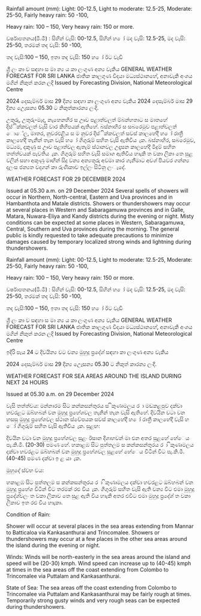 Rainfall amount (mm): Light: 00-12.5, Light to moderate: 12.5-25, Moderate: 25-50, Fairly heavy rain: 50 -100,

Heavy rain: 100 – 150, Very heavy rain: 150 or more.

වර්ෂාපතනය(මි.මී) : සිහින් වැසි: 00-12.5, සිහින් හ ෝ මද වැසි: 12.5-25, මද වැසි: 25-50, තරමක් තද වැසි: 50 -100,

තද වැසි:100 – 150, ඉතා තද වැසි: 150 හ ෝ ඊට වැඩි

ශ්‍රී ලං කා ව සඳහා ස මා න්‍ය ය කා ලංගුණ අන්‍ය වැකිය GENERAL WEATHER FORECAST FOR SRI LANKA ජාතික කාලගුණ විදයා මධ්‍යස්ථානහේ, අනාවැකි අංශය මගින් නිකුත් කරන ලදි Issued by Forecasting Division, National Meteorological Centre

2024 දෙසැම්බර් මාස 29 දින්‍ය සඳහා කා ලංගුණ අන්‍ය වැකිය 2024 දෙසැම්බර් මාස 29 දින්‍ය උෙෑසන්‍ය 05.30 ට නිකුත්කාරන්‍ය ලංදි.

උතුරු, උතුරු-මැද, නැහෙනහිර ස ඌව පළාත්වලත් ම්බන්හතාට ස මාතහේ දිස්ික්කවලත් වැසි වාර කිහිපයක් ඇතිහේ. බස්නාහිර ස සබරෙමුව පළාත්වලත් ොේල, මාතර, නුවරඑළිය ස ම නුවර දිස්ික්කවලත් සවස් කාලහේදී හ ෝ රාත්‍රී කාලහේදී තැනින් තැන වැසි හ ෝ ගිගුරුම් සහිත වැසි ඇතිවිය ැක. බස්නාහිර, සබරෙමුව, මධ්‍යම, දකුණු ස ඌව පළාත්වල ඇතැම් ස්ථානවල උදෑසන කාලහේදී මීදුම් සහිත තත්ත්වයක් පැවතිය ැක. ගිගුරුම් සහිත වැසි සමාග ඇතිවිය හාැකි ත වකා ලිකා තෙ සුළ වලින් සහා අකුණු මාඟින් සිදු වන්‍ය අන්‍යතුරු අවමා කාර ගැනීමාට අවශ්‍ පියවර ගන්න්‍ය දලංස ජන්‍යත වදගන් කා රුණිකාව ඉල්ලං සිටිනු ලංැදේ.

WEATHER FORECAST FOR 29 DECEMBER 2024

Issued at 05.30 a.m. on 29 December 2024 Several spells of showers will occur in Northern, North-central, Eastern and Uva provinces and in Hambanthota and Matale districts. Showers or thundershowers may occur at several places in Western and Sabaragamuwa provinces and in Galle, Matara, Nuwara-Eliya and Kandy districts during the evening or night. Misty conditions can be expected at some places in Western, Sabaragamuwa, Central, Southern and Uva provinces during the morning. The general public is kindly requested to take adequate precautions to minimize damages caused by temporary localized strong winds and lightning during thundershowers.

Rainfall amount (mm): Light: 00-12.5, Light to moderate: 12.5-25, Moderate: 25-50, Fairly heavy rain: 50 -100,

Heavy rain: 100 – 150, Very heavy rain: 150 or more.

වර්ෂාපතනය(මි.මී) : සිහින් වැසි: 00-12.5, සිහින් හ ෝ මද වැසි: 12.5-25, මද වැසි: 25-50, තරමක් තද වැසි: 50 -100,

තද වැසි:100 – 150, ඉතා තද වැසි: 150 හ ෝ ඊට වැඩි

ශ්‍රී ලං කා ව සඳහා ස මා න්‍ය ය කා ලංගුණ අන්‍ය වැකිය GENERAL WEATHER FORECAST FOR SRI LANKA ජාතික කාලගුණ විදයා මධ්‍යස්ථානහේ, අනාවැකි අංශය මගින් නිකුත් කරන ලදි Issued by Forecasting Division, National Meteorological Centre

ඉදිරි පැය 24 ට දිවයින්‍ය වට වන්‍ය මුහුදු ප්‍රදේශ්‍ සඳහා කා ලංගුණ අන්‍ය වැකිය

2024 දෙසැම්බර් මාස 29 දින්‍ය උෙෑසන්‍ය 05.30 ට නිකුත් කාරන්‍ය ලංදි.

WEATHER FORECAST FOR SEA AREAS AROUND THE ISLAND DURING NEXT 24 HOURS

Issued at 05.30 a.m. on 29 December 2024

වැසි තත්ත්වය: මන්නාරම සිට කන්කසන්තුරය ස ිකුණාමලය ර ා මඩකළපුව දක්වා හවරළට ඔබ්හබන් වන මුහුදු ප්‍රහේශවල තැනින් තැන වැසි ඇතිහේ. දිවයින වටා වන හසසු මුහුදු ප්‍රහේශවල ස්ථාන ස්වේපයක සවස් කාලහේදී හ ෝ රාත්‍රී කාලහේදී වැසි හ ෝ ගිගුරුම් සහිත වැසි ඇතිවිය ැක. සුළඟ:

දිවයින වටා වන මුහුදු ප්‍රහේශවල සුළං ඊසාන දිශාහවන් මා එන අතර සුළහේ හේෙය පැ.කි.මී. (20-30) පමණ හේ. හකාළඹ සිට පුත්තලම ස කන්කසන්තුරය ර ා ිකුණාමලය දක්වා හවරළට ඔබ්හබන් වන මුහුදු ප්‍රහේශවල සුළහේ හේෙය විටින් විට පැ.කි.මී. (40-45) පමණ දක්වා ඉ ළ යා ැක.

මුහුදේ ස්වභ වය:

හකාළඹ සිට පුත්තලම ස කන්කසන්තුරය ර ා ිකුණාමලය දක්වා හවරළට ඔබ්හබන් වන මුහුදු ප්‍රහේශ විටින් විට තරමක් රළු විය ැක. ගිගුරුම් සහිත වැසි ඇති වන්‍ය විට එමා මුහුදු ප්‍රදේශ්‍වලං ත වකා ලිකාව තෙ සුළ ඇති විය හාැකි අතර එවිට එමා මුහුදු ප්‍රදේශ්‍ ත වකා ලිකාව ඉත රළු විය හාැකා.

Condition of Rain:

Shower will occur at several places in the sea areas extending from Mannar to Batticaloa via Kankasanthurai and Trincomalee. Showers or thundershowers may occur at a few places in the other sea areas around the island during the evening or night.

Winds: Winds will be north-easterly in the sea areas around the island and speed will be (20-30) kmph. Wind speed can increase up to (40-45) kmph at times in the sea areas off the coast extending from Colombo to Trincomalee via Puttalam and Kankasanthurai.

State of Sea: The sea areas off the coast extending from Colombo to Trincomalee via Puttalam and Kankasanthurai may be fairly rough at times. Temporarily strong gusty winds and very rough seas can be expected during thundershowers.